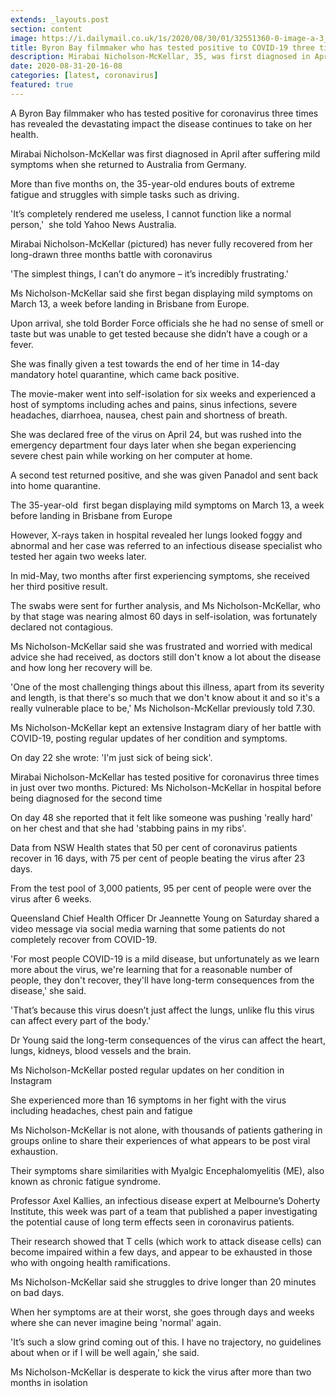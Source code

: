 ```yaml
---
extends: _layouts.post
section: content
image: https://i.dailymail.co.uk/1s/2020/08/30/01/32551360-0-image-a-3_1598746336451.jpg 
title: Byron Bay filmmaker who has tested positive to COVID-19 three times reveals how shes now useless 
description: Mirabai Nicholson-McKellar, 35, was first diagnosed in April after suffering mild symptoms when she returned to Australia from Germany. 
date: 2020-08-31-20-16-08 
categories: [latest, coronavirus] 
featured: true 
--- 
```

A Byron Bay filmmaker who has tested positive for coronavirus three times has revealed the devastating impact the disease continues to take on her health. 

Mirabai Nicholson-McKellar was first diagnosed in April after suffering mild symptoms when she returned to Australia from Germany.

More than five months on, the 35-year-old endures bouts of extreme fatigue and struggles with simple tasks such as driving. 

'It’s completely rendered me useless, I cannot function like a normal person,'  she told Yahoo News Australia.

Mirabai Nicholson-McKellar (pictured) has never fully recovered from her  long-drawn three months battle with coronavirus

'The simplest things, I can’t do anymore – it’s incredibly frustrating.'

Ms Nicholson-McKellar said she first began displaying mild symptoms on March 13, a week before landing in Brisbane from Europe.  

Upon arrival, she told Border Force officials she he had no sense of smell or taste but was unable to get tested because she didn’t have a cough or a fever. 

She was finally given a test towards the end of her time in 14-day mandatory hotel quarantine, which came back positive.  

The movie-maker went into self-isolation for six weeks and experienced a host of symptoms including aches and pains, sinus infections, severe headaches, diarrhoea, nausea, chest pain and shortness of breath. 

She was declared free of the virus on April 24, but was rushed into the emergency department four days later when she began experiencing severe chest pain while working on her computer at home.  

A second test returned positive, and she was given Panadol and sent back into home quarantine. 

The 35-year-old  first began displaying mild symptoms on March 13, a week before landing in Brisbane from Europe

However, X-rays taken in hospital revealed her lungs looked foggy and abnormal and her case was referred to an infectious disease specialist who tested her again two weeks later. 

In mid-May, two months after first experiencing symptoms, she received her third positive result. 

The swabs were sent for further analysis, and Ms Nicholson-McKellar, who by that stage was nearing almost 60 days in self-isolation, was fortunately declared not contagious.   



Ms Nicholson-McKellar said she was frustrated and worried with medical advice she had received, as doctors still don't know a lot about the disease and how long her recovery will be.

'One of the most challenging things about this illness, apart from its severity and length, is that there's so much that we don't know about it and so it's a really vulnerable place to be,' Ms Nicholson-McKellar previously told 7.30.

Ms Nicholson-McKellar kept an extensive Instagram diary of her battle with COVID-19, posting regular updates of her condition and symptoms. 

On day 22 she wrote: 'I'm just sick of being sick'.

Mirabai Nicholson-McKellar has tested positive for coronavirus three times in just over two months. Pictured: Ms Nicholson-McKellar in hospital before being diagnosed for the second time

On day 48 she reported that it felt like someone was pushing 'really hard' on her chest and that she had 'stabbing pains in my ribs'.

Data from NSW Health states that 50 per cent of coronavirus patients recover in 16 days, with 75 per cent of people beating the virus after 23 days.

From the test pool of 3,000 patients, 95 per cent of people were over the virus after 6 weeks.  

Queensland Chief Health Officer Dr Jeannette Young on Saturday shared a video message via social media warning that some patients do not completely recover from COVID-19.

'For most people COVID-19 is a mild disease, but unfortunately as we learn more about the virus, we're learning that for a reasonable number of people, they don't recover, they'll have long-term consequences from the disease,' she said.

'That’s because this virus doesn’t just affect the lungs, unlike flu this virus can affect every part of the body.'

Dr Young said the long-term consequences of the virus can affect the heart, lungs, kidneys, blood vessels and the brain.  

Ms Nicholson-McKellar posted regular updates on her condition in Instagram

She experienced more than 16 symptoms in her fight with the virus including headaches, chest pain and fatigue

Ms Nicholson-McKellar is not alone, with thousands of patients gathering in groups online to share their experiences of what appears to be post viral exhaustion.

Their symptoms share similarities with Myalgic Encephalomyelitis (ME), also known as chronic fatigue syndrome. 

Professor Axel Kallies, an infectious disease expert at Melbourne’s Doherty Institute, this week was part of a team that published a paper investigating the potential cause of long term effects seen in coronavirus patients.

Their research showed that T cells (which work to attack disease cells) can become impaired within a few days, and appear to be exhausted in those who with ongoing health ramifications.  

Ms Nicholson-McKellar said she struggles to drive longer than 20 minutes on bad days.

When her symptoms are at their worst, she goes through days and weeks where she can never imagine being 'normal' again.

'It’s such a slow grind coming out of this. I have no trajectory, no guidelines about when or if I will be well again,' she said.  

Ms Nicholson-McKellar is desperate to kick the virus after more than two months in isolation

